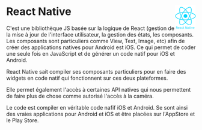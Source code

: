 # **React Native** <img align="right" src="../../../src/images/react-native.png" alt="React" title="framework React" widht="auto" height="64px">

C'est une bibliothèque JS basée sur la logique de React (gestion de la mise à jour de l'interface utilisateur, la gestion des états, les composants. Les composants sont particuliers comme View, Text, Image, etc) afin de créer des applications natives pour Android est iOS. Ce qui permet de coder une seule fois en JavaScript et de générer un code natif pour iOS et Android.  

React Native sait compiler ses composants particuliers pour en faire des widgets en code natif qui fonctionnent sur ces deux plateformes.  

Elle permet également l'accès à certaines API natives qui nous permettent de faire plus de chose comme autorisé l'accès à la caméra.  

Le code est compiler en véritable code nafif iOS et Android. Se sont ainsi des vraies applications pour Android et iOS et être placées sur l'AppStore et le Play Store.